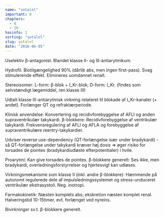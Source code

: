 ```yaml
---
name: "sotalol"
important: 0
chapters:  
  - 8 
  - 26
hasinfo: 1
sorting: "sotalol"
slug: sotalol
date: "2016-06-05"
---
```


Uselektiv β-antagonist. Blandet klasse II- og III-antiarytmikum.

Hydrofil. Biotilgængelighed 90% (dårlib abs, men ingen first-pass). Svag stimulerende effekt. Elimineres uomdannet renalt. 

Stereoisomer: L-form: β-blok + I_Kr-blok; D-form: I_Kr. (findes som selvstændigt lægemiddel, ren klasse III)

Udtalt klasse III-antiarytmisk virkning relateret til blokade af I_Kr-kanaler (+ andet). Forlænger QT og refraktærperiode.

Klinisk anvendelse: Konvertering og recidivforebyggelse af AFLI og anden supraventrikulær takykardi. β-blokkere: Recidivforebyggelse af ventrikulær takykardi. Frekvensregulering af AFLI og AFLA og forebyggelse af supraventrikulære reentry-takykardier.

Udviser reverse use-dependency (QT-forlængelse især under bradykardi) - så QT-forlængelse under takykardi kræver høj dosis => øger risiko for torsades de pointes (bradykardiudløste efterpotentialer) i hvile.

Proarytmi: Kan give torsades de pointes. β-blokkere generelt: Ses ikke, men bradykardi, overledningsforstyrrelser og hjertesvigt kan udløses.

Virkningsmekanisme som klasse II (inkl. andre β-blokkere): Hæmmende på autonomt regulerede dele af impulsledningssystemet og stress-unduceret ventrikulær ekstrasystoli. Neg. inotropi. 

Farmakokinetik: Næsten komplets abs; ekskretion næsten komplet renal. Halveringstid 10-15timer, evt. forlænget ved nyreins.

Bivirkninger sv.t. β-blokkere generelt.
